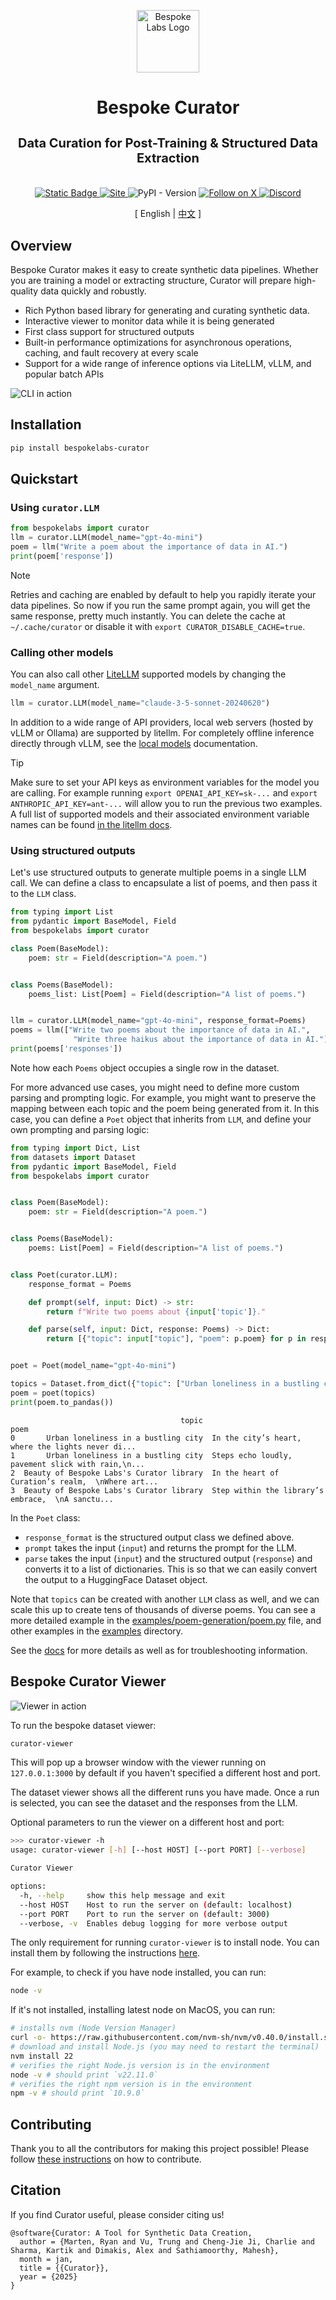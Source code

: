 <p align="center">
  <a href="https://bespokelabs.ai/" target="_blank">
    <picture>
      <source media="(prefers-color-scheme: light)" width="100px" srcset="docs/Bespoke-Labs-Logomark-Red-crop.png">
      <img alt="Bespoke Labs Logo" width="100px" src="docs/Bespoke-Labs-Logomark-Red-crop.png">
    </picture>
  </a>
</p>

<h1 align="center">Bespoke Curator</h1>
<h3 align="center" style="font-size: 20px; margin-bottom: 4px">Data Curation for Post-Training & Structured Data Extraction</h3>
<br/>

<p align="center">
  <a href="https://docs.bespokelabs.ai/">
    <img alt="Static Badge" src="https://img.shields.io/badge/Docs-docs.bespokelabs.ai-blue?style=flat&link=https%3A%2F%2Fdocs.bespokelabs.ai">
  </a>
  <a href="https://bespokelabs.ai/">
    <img alt="Site" src="https://img.shields.io/badge/Site-bespokelabs.ai-blue?link=https%3A%2F%2Fbespokelabs.ai"/>
  </a>
  <img alt="PyPI - Version" src="https://img.shields.io/pypi/v/bespokelabs-curator">
  <a href="https://twitter.com/bespokelabsai">
    <img src="https://img.shields.io/twitter/follow/bespokelabsai" alt="Follow on X" />
  </a>
  <a href="https://discord.gg/KqpXvpzVBS">
    <img alt="Discord" src="https://img.shields.io/discord/1230990265867698186">
  </a>
</p>
<div align="center">
[ English | <a href="README_zh.md">中文</a> ]
</div>


## Overview


Bespoke Curator makes it easy to create synthetic data pipelines. Whether you are training a model or extracting structure, Curator will prepare high-quality data quickly and robustly.

* Rich Python based library for generating and curating synthetic data.
* Interactive viewer to monitor data while it is being generated
* First class support for structured outputs
* Built-in performance optimizations for asynchronous operations, caching, and fault recovery at every scale
* Support for a wide range of inference options via LiteLLM, vLLM, and popular batch APIs

![CLI in action](docs/curator-cli.gif)

## Installation

```bash
pip install bespokelabs-curator
```

## Quickstart

### Using `curator.LLM`

```python
from bespokelabs import curator
llm = curator.LLM(model_name="gpt-4o-mini")
poem = llm("Write a poem about the importance of data in AI.")
print(poem['response'])
```

> [!NOTE]
> Retries and caching are enabled by default to help you rapidly iterate your data pipelines.
> So now if you run the same prompt again, you will get the same response, pretty much instantly.
> You can delete the cache at `~/.cache/curator` or disable it with `export CURATOR_DISABLE_CACHE=true`.

### Calling other models
You can also call other [LiteLLM](https://docs.litellm.ai/docs/) supported models by
changing the `model_name` argument.

```python
llm = curator.LLM(model_name="claude-3-5-sonnet-20240620")
```

In addition to a wide range of API providers, local web servers (hosted by vLLM or Ollama) are supported by litellm. For completely offline inference directly through vLLM, see the [local models](docs/local_models.md) documentation.

> [!TIP]
> Make sure to set your API keys as environment variables for the model you are calling. For example running `export OPENAI_API_KEY=sk-...` and `export ANTHROPIC_API_KEY=ant-...` will allow you to run the previous two examples. A full list of supported models and their associated environment variable names can be found [in the litellm docs](https://docs.litellm.ai/docs/providers).

### Using structured outputs

Let's use structured outputs to generate multiple poems in a single LLM call. We can define a class to encapsulate a list of poems,
and then pass it to the `LLM` class.

```python
from typing import List
from pydantic import BaseModel, Field
from bespokelabs import curator

class Poem(BaseModel):
    poem: str = Field(description="A poem.")


class Poems(BaseModel):
    poems_list: List[Poem] = Field(description="A list of poems.")


llm = curator.LLM(model_name="gpt-4o-mini", response_format=Poems)
poems = llm(["Write two poems about the importance of data in AI.", 
              "Write three haikus about the importance of data in AI."])
print(poems['responses'])
```

Note how each `Poems` object occupies a single row in the dataset. 


For more advanced use cases, you might need to define more custom parsing and prompting logic. For example, you might want to preserve the mapping between each topic and the poem being generated from it. In this case, you can define a `Poet` object that inherits from `LLM`, and define your own prompting and parsing logic:

```python
from typing import Dict, List
from datasets import Dataset
from pydantic import BaseModel, Field
from bespokelabs import curator


class Poem(BaseModel):
    poem: str = Field(description="A poem.")


class Poems(BaseModel):
    poems: List[Poem] = Field(description="A list of poems.")


class Poet(curator.LLM):
    response_format = Poems

    def prompt(self, input: Dict) -> str:
        return f"Write two poems about {input['topic']}."

    def parse(self, input: Dict, response: Poems) -> Dict:
        return [{"topic": input["topic"], "poem": p.poem} for p in response.poems]


poet = Poet(model_name="gpt-4o-mini")

topics = Dataset.from_dict({"topic": ["Urban loneliness in a bustling city", "Beauty of Bespoke Labs's Curator library"]})
poem = poet(topics)
print(poem.to_pandas())
```
```
                                      topic                                               poem
0       Urban loneliness in a bustling city  In the city’s heart, where the lights never di...
1       Urban loneliness in a bustling city  Steps echo loudly, pavement slick with rain,\n...
2  Beauty of Bespoke Labs's Curator library  In the heart of Curation’s realm,  \nWhere art...
3  Beauty of Bespoke Labs's Curator library  Step within the library’s embrace,  \nA sanctu...
```
In the `Poet` class:
* `response_format` is the structured output class we defined above.
* `prompt` takes the input (`input`) and returns the prompt for the LLM.
* `parse` takes the input (`input`) and the structured output (`response`) and converts it to a list of dictionaries. This is so that we can easily convert the output to a HuggingFace Dataset object.

Note that `topics` can be created with another `LLM` class as well,
and we can scale this up to create tens of thousands of diverse poems.
You can see a more detailed example in the [examples/poem-generation/poem.py](examples/poem-generation/poem.py) file,
and other examples in the [examples](examples) directory.

See the [docs](https://docs.bespokelabs.ai/) for more details as well as
for troubleshooting information.

## Bespoke Curator Viewer

![Viewer in action](docs/curator-viewer.gif)

To run the bespoke dataset viewer:

```bash
curator-viewer
```

This will pop up a browser window with the viewer running on `127.0.0.1:3000` by default if you haven't specified a different host and port.

The dataset viewer shows all the different runs you have made. Once a run is selected, you can see the dataset and the responses from the LLM.

Optional parameters to run the viewer on a different host and port:
```bash
>>> curator-viewer -h
usage: curator-viewer [-h] [--host HOST] [--port PORT] [--verbose]

Curator Viewer

options:
  -h, --help     show this help message and exit
  --host HOST    Host to run the server on (default: localhost)
  --port PORT    Port to run the server on (default: 3000)
  --verbose, -v  Enables debug logging for more verbose output
```

The only requirement for running `curator-viewer` is to install node. You can install them by following the instructions [here](https://nodejs.org/en/download/package-manager).

For example, to check if you have node installed, you can run:

```bash
node -v
```

If it's not installed, installing latest node on MacOS, you can run:

```bash
# installs nvm (Node Version Manager)
curl -o- https://raw.githubusercontent.com/nvm-sh/nvm/v0.40.0/install.sh | bash
# download and install Node.js (you may need to restart the terminal)
nvm install 22
# verifies the right Node.js version is in the environment
node -v # should print `v22.11.0`
# verifies the right npm version is in the environment
npm -v # should print `10.9.0`
```

## Contributing
Thank you to all the contributors for making this project possible!
Please follow [these instructions](CONTRIBUTING.md) on how to contribute.

## Citation
If you find Curator useful, please consider citing us!

```
@software{Curator: A Tool for Synthetic Data Creation,
  author = {Marten, Ryan and Vu, Trung and Cheng-Jie Ji, Charlie and Sharma, Kartik and Dimakis, Alex and Sathiamoorthy, Mahesh},
  month = jan,
  title = {{Curator}},
  year = {2025}
}
```